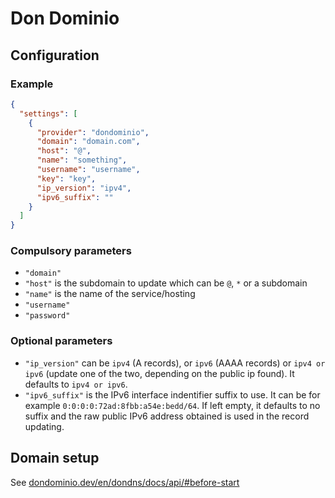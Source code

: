 # Don Dominio

## Configuration

### Example

```json
{
  "settings": [
    {
      "provider": "dondominio",
      "domain": "domain.com",
      "host": "@",
      "name": "something",
      "username": "username",
      "key": "key",
      "ip_version": "ipv4",
      "ipv6_suffix": ""
    }
  ]
}
```

### Compulsory parameters

- `"domain"`
- `"host"` is the subdomain to update which can be `@`, `*` or a subdomain
- `"name"` is the name of the service/hosting
- `"username"`
- `"password"`

### Optional parameters

- `"ip_version"` can be `ipv4` (A records), or `ipv6` (AAAA records) or `ipv4 or ipv6` (update one of the two, depending on the public ip found). It defaults to `ipv4 or ipv6`.
- `"ipv6_suffix"` is the IPv6 interface indentifier suffix to use. It can be for example `0:0:0:0:72ad:8fbb:a54e:bedd/64`. If left empty, it defaults to no suffix and the raw public IPv6 address obtained is used in the record updating.

## Domain setup

See [dondominio.dev/en/dondns/docs/api/#before-start](https://dondominio.dev/en/dondns/docs/api/#before-start)
